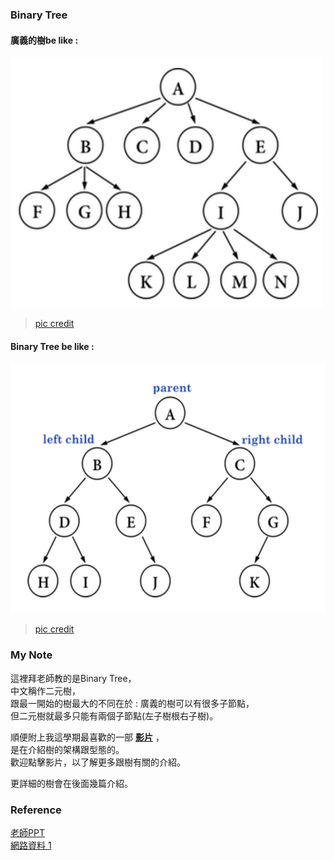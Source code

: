 ### Binary Tree

#### 廣義的樹be like :


<img src="https://github.com/Chieh-Yin/Chiehyin/blob/master/Pictures/tree.jpg" width="500" height="400"/>


> [pic credit](http://alrightchiu.github.io/SecondRound/binary-tree-introjian-jie.html)</br>

#### Binary Tree be like :

<img src="https://github.com/Chieh-Yin/Chiehyin/blob/master/Pictures/binary%20tree.jpg" width="600" height="400"/>

> [pic credit](http://alrightchiu.github.io/SecondRound/binary-tree-introjian-jie.html)</br>


### My Note

這裡拜老師教的是Binary Tree，</br>
中文稱作二元樹，</br>
跟最一開始的樹最大的不同在於 : 廣義的樹可以有很多子節點，</br>
但二元樹就最多只能有兩個子節點(左子樹根右子樹)。</br>

順便附上我這學期最喜歡的一部 **[影片](https://youtu.be/ikPPdBDZnz4)** ，</br>
是在介紹樹的架構跟型態的。</br>
歡迎點擊影片，以了解更多跟樹有關的介紹。</br>

更詳細的樹會在後面幾篇介紹。</br>


### Reference
[老師PPT](https://docs.google.com/presentation/d/e/2PACX-1vSC3P8sGElP48mJTjqT309470SmTFBwJXWsU9hTX2hg5tVpiG4yC703qA7ibPep-Qakmm2Mw_F-ScZh/pub?start=false&loop=false&delayms=3000&slide=id.g707e8c8328_0_12)</br>
[網路資料 1](http://alrightchiu.github.io/SecondRound/binary-tree-introjian-jie.html)</br>
